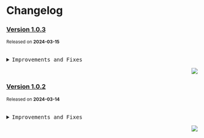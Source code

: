 <a name="readme-top"></a>

# Changelog

### [Version 1.0.3](https://github.com/arietta-studio/arietta-assets/compare/@arietta-studio/webfont-harmony-sans@1.0.2...@arietta-studio/webfont-harmony-sans@1.0.3)

<sup>Released on **2024-03-15**</sup>

<br/>

<details>
<summary><kbd>Improvements and Fixes</kbd></summary>

</details>

<div align="right">

[![](https://img.shields.io/badge/-BACK_TO_TOP-151515?style=flat-square)](#readme-top)

</div>

### [Version 1.0.2](https://github.com/arietta-studio/arietta-assets/compare/@arietta-studio/webfont-harmony-sans@1.0.1...@arietta-studio/webfont-harmony-sans@1.0.2)

<sup>Released on **2024-03-14**</sup>

<br/>

<details>
<summary><kbd>Improvements and Fixes</kbd></summary>

</details>

<div align="right">

[![](https://img.shields.io/badge/-BACK_TO_TOP-151515?style=flat-square)](#readme-top)

</div>
